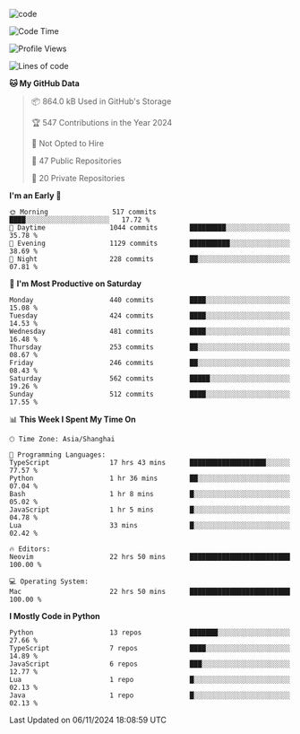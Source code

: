 
<!--
**liuyaanng/liuyaanng** is a ✨ _special_ ✨ repository because its `README.md` (this file) appears on your GitHub profile.

Here are some ideas to get you started:

- 🔭 I’m currently working on ...
- 🌱 I’m currently learning ...
- 👯 I’m looking to collaborate on ...
- 🤔 I’m looking for help with ...
- 💬 Ask me about ...
- 📫 How to reach me: ...
- 😄 Pronouns: ...
- ⚡ Fun fact: ...
-->


![code](https://cdn.jsdelivr.net/gh/liuyaanng/liuyaanng@1.0/code.gif) 

<!--START_SECTION:waka-->
![Code Time](http://img.shields.io/badge/Code%20Time-998%20hrs%2034%20mins-blue)

![Profile Views](http://img.shields.io/badge/Profile%20Views-0-blue)

![Lines of code](https://img.shields.io/badge/From%20Hello%20World%20I%27ve%20Written-14.8%20million%20lines%20of%20code-blue)

**🐱 My GitHub Data** 

> 📦 864.0 kB Used in GitHub's Storage 
 > 
> 🏆 547 Contributions in the Year 2024
 > 
> 🚫 Not Opted to Hire
 > 
> 📜 47 Public Repositories 
 > 
> 🔑 20 Private Repositories 
 > 
**I'm an Early 🐤** 

```text
🌞 Morning                517 commits         ████░░░░░░░░░░░░░░░░░░░░░   17.72 % 
🌆 Daytime                1044 commits        █████████░░░░░░░░░░░░░░░░   35.78 % 
🌃 Evening                1129 commits        ██████████░░░░░░░░░░░░░░░   38.69 % 
🌙 Night                  228 commits         ██░░░░░░░░░░░░░░░░░░░░░░░   07.81 % 
```
📅 **I'm Most Productive on Saturday** 

```text
Monday                   440 commits         ████░░░░░░░░░░░░░░░░░░░░░   15.08 % 
Tuesday                  424 commits         ████░░░░░░░░░░░░░░░░░░░░░   14.53 % 
Wednesday                481 commits         ████░░░░░░░░░░░░░░░░░░░░░   16.48 % 
Thursday                 253 commits         ██░░░░░░░░░░░░░░░░░░░░░░░   08.67 % 
Friday                   246 commits         ██░░░░░░░░░░░░░░░░░░░░░░░   08.43 % 
Saturday                 562 commits         █████░░░░░░░░░░░░░░░░░░░░   19.26 % 
Sunday                   512 commits         ████░░░░░░░░░░░░░░░░░░░░░   17.55 % 
```


📊 **This Week I Spent My Time On** 

```text
🕑︎ Time Zone: Asia/Shanghai

💬 Programming Languages: 
TypeScript               17 hrs 43 mins      ███████████████████░░░░░░   77.57 % 
Python                   1 hr 36 mins        ██░░░░░░░░░░░░░░░░░░░░░░░   07.04 % 
Bash                     1 hr 8 mins         █░░░░░░░░░░░░░░░░░░░░░░░░   05.02 % 
JavaScript               1 hr 5 mins         █░░░░░░░░░░░░░░░░░░░░░░░░   04.78 % 
Lua                      33 mins             █░░░░░░░░░░░░░░░░░░░░░░░░   02.42 % 

🔥 Editors: 
Neovim                   22 hrs 50 mins      █████████████████████████   100.00 % 

💻 Operating System: 
Mac                      22 hrs 50 mins      █████████████████████████   100.00 % 
```

**I Mostly Code in Python** 

```text
Python                   13 repos            ███████░░░░░░░░░░░░░░░░░░   27.66 % 
TypeScript               7 repos             ████░░░░░░░░░░░░░░░░░░░░░   14.89 % 
JavaScript               6 repos             ███░░░░░░░░░░░░░░░░░░░░░░   12.77 % 
Lua                      1 repo              █░░░░░░░░░░░░░░░░░░░░░░░░   02.13 % 
Java                     1 repo              █░░░░░░░░░░░░░░░░░░░░░░░░   02.13 % 
```




 Last Updated on 06/11/2024 18:08:59 UTC
<!--END_SECTION:waka-->
